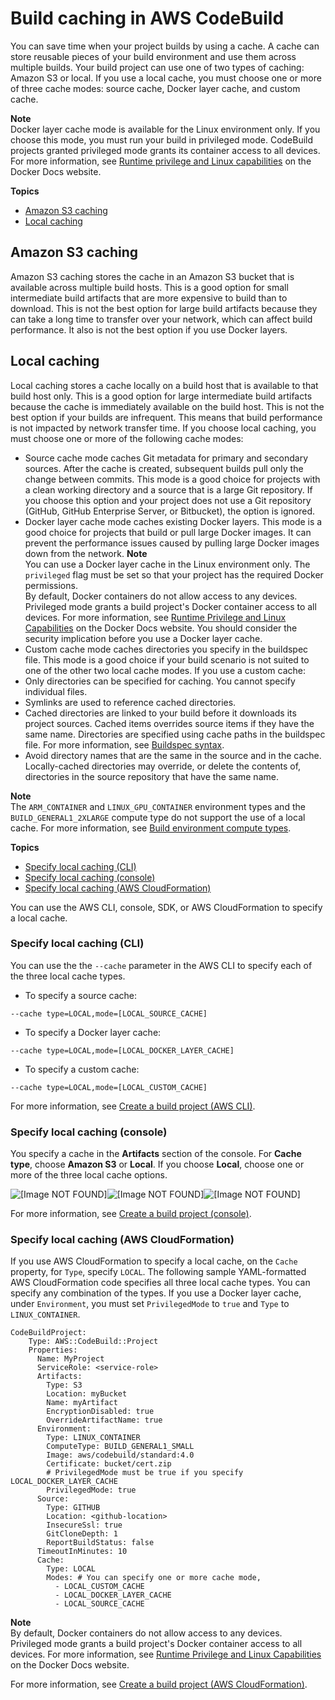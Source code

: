 # Build caching in AWS CodeBuild<a name="build-caching"></a>

 You can save time when your project builds by using a cache\. A cache can store reusable pieces of your build environment and use them across multiple builds\. Your build project can use one of two types of caching: Amazon S3 or local\. If you use a local cache, you must choose one or more of three cache modes: source cache, Docker layer cache, and custom cache\. 

**Note**  
Docker layer cache mode is available for the Linux environment only\. If you choose this mode, you must run your build in privileged mode\. CodeBuild projects granted privileged mode grants its container access to all devices\. For more information, see [Runtime privilege and Linux capabilities](https://docs.docker.com/engine/reference/run/#runtime-privilege-and-linux-capabilities) on the Docker Docs website\.

**Topics**
+ [Amazon S3 caching](#caching-s3)
+ [Local caching](#caching-local)

## Amazon S3 caching<a name="caching-s3"></a>

 Amazon S3 caching stores the cache in an Amazon S3 bucket that is available across multiple build hosts\. This is a good option for small intermediate build artifacts that are more expensive to build than to download\. This is not the best option for large build artifacts because they can take a long time to transfer over your network, which can affect build performance\. It also is not the best option if you use Docker layers\. 

## Local caching<a name="caching-local"></a>

 Local caching stores a cache locally on a build host that is available to that build host only\. This is a good option for large intermediate build artifacts because the cache is immediately available on the build host\. This is not the best option if your builds are infrequent\. This means that build performance is not impacted by network transfer time\. If you choose local caching, you must choose one or more of the following cache modes: 
+  Source cache mode caches Git metadata for primary and secondary sources\. After the cache is created, subsequent builds pull only the change between commits\. This mode is a good choice for projects with a clean working directory and a source that is a large Git repository\. If you choose this option and your project does not use a Git repository \(GitHub, GitHub Enterprise Server, or Bitbucket\), the option is ignored\. 
+  Docker layer cache mode caches existing Docker layers\. This mode is a good choice for projects that build or pull large Docker images\. It can prevent the performance issues caused by pulling large Docker images down from the network\. 
**Note**  
 You can use a Docker layer cache in the Linux environment only\. 
 The `privileged` flag must be set so that your project has the required Docker permissions\.   
By default, Docker containers do not allow access to any devices\. Privileged mode grants a build project's Docker container access to all devices\. For more information, see [Runtime Privilege and Linux Capabilities](https://docs.docker.com/engine/reference/run/#runtime-privilege-and-linux-capabilities) on the Docker Docs website\.
 You should consider the security implication before you use a Docker layer cache\. 
+  Custom cache mode caches directories you specify in the buildspec file\. This mode is a good choice if your build scenario is not suited to one of the other two local cache modes\. If you use a custom cache: 
  +  Only directories can be specified for caching\. You cannot specify individual files\. 
  +  Symlinks are used to reference cached directories\. 
  +  Cached directories are linked to your build before it downloads its project sources\. Cached items overrides source items if they have the same name\. Directories are specified using cache paths in the buildspec file\. For more information, see [Buildspec syntax](build-spec-ref.md#build-spec-ref-syntax)\. 
  + Avoid directory names that are the same in the source and in the cache\. Locally\-cached directories may override, or delete the contents of, directories in the source repository that have the same name\.

**Note**  
The `ARM_CONTAINER` and `LINUX_GPU_CONTAINER` environment types and the `BUILD_GENERAL1_2XLARGE` compute type do not support the use of a local cache\. For more information, see [Build environment compute types](build-env-ref-compute-types.md)\.

**Topics**
+ [Specify local caching \(CLI\)](#caching-local-cli)
+ [Specify local caching \(console\)](#caching-local-console)
+ [Specify local caching \(AWS CloudFormation\)](#caching-local-cfn)

 You can use the AWS CLI, console, SDK, or AWS CloudFormation to specify a local cache\. 

### Specify local caching \(CLI\)<a name="caching-local-cli"></a>

 You can use the the `--cache` parameter in the AWS CLI to specify each of the three local cache types\. 
+  To specify a source cache: 

  ```
  --cache type=LOCAL,mode=[LOCAL_SOURCE_CACHE]
  ```
+  To specify a Docker layer cache: 

  ```
  --cache type=LOCAL,mode=[LOCAL_DOCKER_LAYER_CACHE]
  ```
+  To specify a custom cache: 

  ```
  --cache type=LOCAL,mode=[LOCAL_CUSTOM_CACHE]
  ```

For more information, see [Create a build project \(AWS CLI\)](create-project.md#create-project-cli)\.

### Specify local caching \(console\)<a name="caching-local-console"></a>

You specify a cache in the **Artifacts** section of the console\. For **Cache type**, choose **Amazon S3** or **Local**\. If you choose **Local**, choose one or more of the three local cache options\.

![\[Image NOT FOUND\]](http://docs.aws.amazon.com/codebuild/latest/userguide/images/local-cache.png)![\[Image NOT FOUND\]](http://docs.aws.amazon.com/codebuild/latest/userguide/)![\[Image NOT FOUND\]](http://docs.aws.amazon.com/codebuild/latest/userguide/)

For more information, see [Create a build project \(console\)](create-project.md#create-project-console)\.

### Specify local caching \(AWS CloudFormation\)<a name="caching-local-cfn"></a>

 If you use AWS CloudFormation to specify a local cache, on the `Cache` property, for `Type`, specify `LOCAL`\. The following sample YAML\-formatted AWS CloudFormation code specifies all three local cache types\. You can specify any combination of the types\. If you use a Docker layer cache, under `Environment`, you must set `PrivilegedMode` to `true` and `Type` to `LINUX_CONTAINER`\. 

```
CodeBuildProject:
    Type: AWS::CodeBuild::Project
    Properties:
      Name: MyProject
      ServiceRole: <service-role>
      Artifacts:
        Type: S3
        Location: myBucket
        Name: myArtifact
        EncryptionDisabled: true
        OverrideArtifactName: true
      Environment:
        Type: LINUX_CONTAINER
        ComputeType: BUILD_GENERAL1_SMALL
        Image: aws/codebuild/standard:4.0
        Certificate: bucket/cert.zip
        # PrivilegedMode must be true if you specify LOCAL_DOCKER_LAYER_CACHE
        PrivilegedMode: true
      Source:
        Type: GITHUB
        Location: <github-location>
        InsecureSsl: true
        GitCloneDepth: 1
        ReportBuildStatus: false
      TimeoutInMinutes: 10
      Cache:
        Type: LOCAL
        Modes: # You can specify one or more cache mode, 
          - LOCAL_CUSTOM_CACHE
          - LOCAL_DOCKER_LAYER_CACHE
          - LOCAL_SOURCE_CACHE
```

**Note**  
By default, Docker containers do not allow access to any devices\. Privileged mode grants a build project's Docker container access to all devices\. For more information, see [Runtime Privilege and Linux Capabilities](https://docs.docker.com/engine/reference/run/#runtime-privilege-and-linux-capabilities) on the Docker Docs website\.

For more information, see [Create a build project \(AWS CloudFormation\)](create-project.md#create-project-cloud-formation)\.